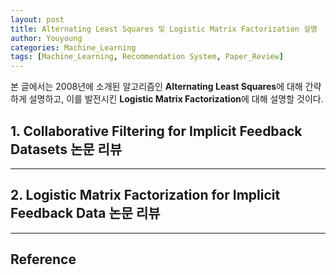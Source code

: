```yaml
---
layout: post
title: Alternating Least Squares 및 Logistic Matrix Factorization 설명
author: Youyoung
categories: Machine_Learning
tags: [Machine_Learning, Recommendation System, Paper_Review]
---
```


본 글에서는 2008년에 소개된 알고리즘인 **Alternating Least Squares**에 대해 간략하게 설명하고, 이를 발전시킨 **Logistic Matrix Factorization**에 대해 설명할 것이다.  

## 1. Collaborative Filtering for Implicit Feedback Datasets 논문 리뷰  


---
## 2. Logistic Matrix Factorization for Implicit Feedback Data 논문 리뷰  


---
## Reference  
